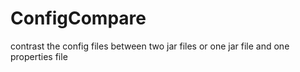 # ConfigCompare
contrast the config files between two jar files or one jar file and one properties file
